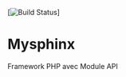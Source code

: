 [![Build Status](https://travis-ci.org/HassanPIOU/mysphinx.svg?branch=master)]
# Mysphinx
 Framework PHP avec Module API
